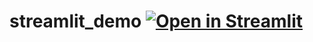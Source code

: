 # streamlit_demo [![Open in Streamlit](https://static.streamlit.io/badges/streamlit_badge_black_white.svg)](https://share.streamlit.io/RobillardA/Peru_Fish_Streamlit_demo/main/)

